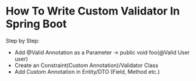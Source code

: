 # How To Write Custom Validator In Spring Boot

Step by Step:
- Add @Valid Annotation as a Parameter -> public void foo(@Valid User user)
- Create an Constraint(Custom Annotation)/Validator Class 
- Add Custom Annotation in Entity/DTO (Field, Method etc.)
